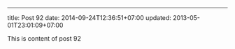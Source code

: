 ---
title: Post 92
date: 2014-09-24T12:36:51+07:00
updated: 2013-05-01T23:01:09+07:00

This is content of post 92